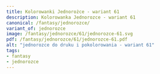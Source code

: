 ```yaml
---
title: Kolorowanki Jednorożce - wariant 61
description: Kolorowanka Jednorozce - wariant 61
canonical: /fantasy/jednorozce/
variant_of: jednorozce
image: /fantasy/jednorozce/61/jednorozce-61.svg
pdf: /fantasy/jednorozce/61/jednorozce-61.pdf
alt: "jednorozce do druku i pokolorowania - wariant 61"
tags:
- fantasy
- jednorozce
---
```

